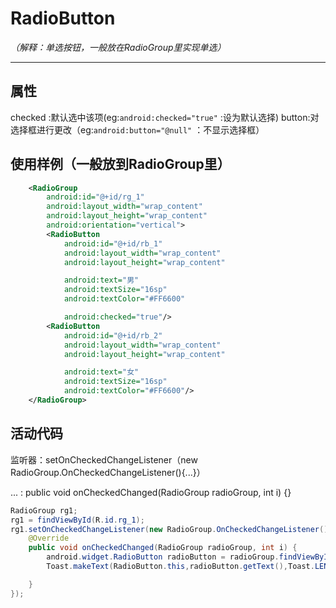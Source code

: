 # RadioButton
*（解释：单选按钮，一般放在RadioGroup里实现单选）*

---



## 属性
checked :默认选中该项(eg:`android:checked="true"` :设为默认选择)
button:对选择框进行更改（eg:`android:button="@null"` ：不显示选择框）



## 使用样例（一般放到RadioGroup里）
```xml
    <RadioGroup
        android:id="@+id/rg_1"
        android:layout_width="wrap_content"
        android:layout_height="wrap_content"
        android:orientation="vertical">
        <RadioButton
            android:id="@+id/rb_1"
            android:layout_width="wrap_content"
            android:layout_height="wrap_content"

            android:text="男"
            android:textSize="16sp"
            android:textColor="#FF6600"

            android:checked="true"/>
        <RadioButton
            android:id="@+id/rb_2"
            android:layout_width="wrap_content"
            android:layout_height="wrap_content"

            android:text="女"
            android:textSize="16sp"
            android:textColor="#FF6600"/>
    </RadioGroup>
```

## 活动代码

监听器：setOnCheckedChangeListener（new RadioGroup.OnCheckedChangeListener(){...}）

... :  public void onCheckedChanged(RadioGroup radioGroup, int i) {}

```java
RadioGroup rg1;
rg1 = findViewById(R.id.rg_1);
rg1.setOnCheckedChangeListener(new RadioGroup.OnCheckedChangeListener() {
    @Override
    public void onCheckedChanged(RadioGroup radioGroup, int i) {
        android.widget.RadioButton radioButton = radioGroup.findViewById(i);
        Toast.makeText(RadioButton.this,radioButton.getText(),Toast.LENGTH_SHORT).show();

    }
});
```

